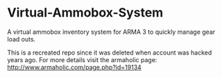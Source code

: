 # Virtual-Ammobox-System
A virtual ammobox inventory system for ARMA 3 to quickly manage gear load outs.

This is a recreated repo since it was deleted when account was hacked years ago.
For more details visit the armaholic page: http://www.armaholic.com/page.php?id=19134
